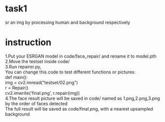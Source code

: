 # task1
sr an img by processing human and background respectively   
# instruction
1.Put your ESRGAN model in code/face_repair/ and rename it to model.pth   
2.Move the testset inside code/   
3.Run repairer.py,   
You can change this code to test different functions or pictures:   
def main():   
    img = cv2.imread("testset/02.png")   
    r = Repair()   
    cv2.imwrite('final.png', r.repair(img))   
4.The face result picture will be saved in code/ named as 1.png,2.png,3.png by the order of faces detected   
The full result will be saved as code/final.png, with a nearest upsampled background   
